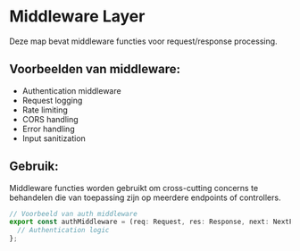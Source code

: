 
# Middleware Layer

Deze map bevat middleware functies voor request/response processing.

## Voorbeelden van middleware:
- Authentication middleware
- Request logging
- Rate limiting
- CORS handling
- Error handling
- Input sanitization

## Gebruik:
Middleware functies worden gebruikt om cross-cutting concerns te behandelen die van toepassing zijn op meerdere endpoints of controllers.

```typescript
// Voorbeeld van auth middleware
export const authMiddleware = (req: Request, res: Response, next: NextFunction) => {
  // Authentication logic
};
```
